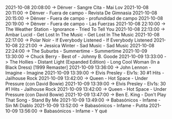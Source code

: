 2021-10-08 20:08:00 -> Dënver - Sangre Cita - Mai Lov
2021-10-08 20:11:00 -> Dënver - Fuera de campo - Revista De Gimnasia
2021-10-08 20:15:00 -> Dënver - Fuera de campo - profundidad de campo
2021-10-08 20:19:00 -> Dënver - Fuera de campo - Las Fuerzas
2021-10-08 22:10:00 -> The Weather Station - Ignorance - Tried To Tell You
2021-10-08 22:13:00 -> Ambar Lucid - Get Lost In The Music - Get Lost In The Music
2021-10-08 22:17:00 -> Polar Noir - If Everybody Listened - If Everybody Listened
2021-10-08 22:21:00 -> Jessica Winter - Sad Music - Sad Music
2021-10-08 22:24:00 -> The Suburbs - Summertime - Summertime
2021-10-09 13:30:00 -> Chuck Berry - Best of - Johnny B. Goode
2021-10-09 13:33:00 -> The Hollies - Distant Light (Expanded Edition) - Long Cool Woman (In a Black Dress) [1999 Remaster]
2021-10-09 13:36:00 -> John Lennon - Imagine - Imagine
2021-10-09 13:39:00 -> Elvis Presley - Elv1s: 30 #1 Hits - Jailhouse Rock
2021-10-09 13:42:00 -> Queen - Hot Space - Under Pressure (con David Bowie)
2021-10-09 13:39:00 -> Elvis Presley - Elv1s: 30 #1 Hits - Jailhouse Rock
2021-10-09 13:42:00 -> Queen - Hot Space - Under Pressure (con David Bowie)
2021-10-09 13:47:00 -> Ben E. King - Don't Play That Song - Stand By Me
2021-10-09 13:49:00 -> Babasónicos - Infame - Sin Mi Diablo
2021-10-09 13:52:00 -> Babasónicos - Infame - Putita
2021-10-09 13:56:00 -> Babasónicos - Infame - Y qué
